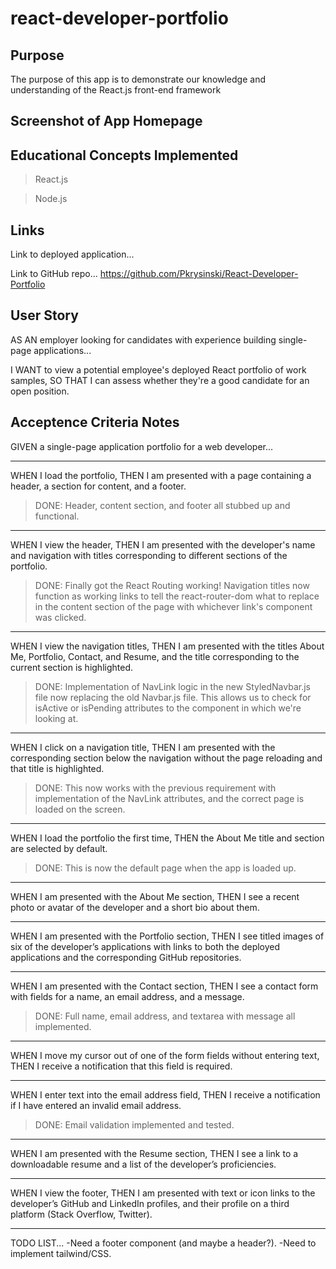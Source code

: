 # react-developer-portfolio

## Purpose

The purpose of this app is to demonstrate our knowledge and understanding of the React.js front-end framework

## Screenshot of App Homepage


## Educational Concepts Implemented
>React.js

>Node.js


## Links

Link to deployed application...


Link to GitHub repo...
https://github.com/Pkrysinski/React-Developer-Portfolio


## User Story

AS AN employer looking for candidates with experience building single-page applications...

I WANT to view a potential employee's deployed React portfolio of work samples,
SO THAT I can assess whether they're a good candidate for an open position.

## Acceptence Criteria Notes

GIVEN a single-page application portfolio for a web developer...

- - - - -
WHEN I load the portfolio,
THEN I am presented with a page containing a header, a section for content, and a footer.
>DONE: Header, content section, and footer all stubbed up and functional.


- - - - -
WHEN I view the header,
THEN I am presented with the developer's name and navigation with titles corresponding to different sections of the portfolio.
>DONE: Finally got the React Routing working!  Navigation titles now function as working links to tell the react-router-dom what to replace in the content section of the page with whichever link's component was clicked.


- - - - -
WHEN I view the navigation titles,
THEN I am presented with the titles About Me, Portfolio, Contact, and Resume, and the title corresponding to the current section is highlighted.
>DONE: Implementation of NavLink logic in the new StyledNavbar.js file now replacing the old Navbar.js file.  This allows us to check for isActive or isPending attributes to the component in which we're looking at.


- - - - -
WHEN I click on a navigation title,
THEN I am presented with the corresponding section below the navigation without the page reloading and that title is highlighted.
>DONE: This now works with the previous requirement with implementation of the NavLink attributes, and the correct page is loaded on the screen.


- - - - -
WHEN I load the portfolio the first time,
THEN the About Me title and section are selected by default.
>DONE: This is now the default page when the app is loaded up.


- - - - -
WHEN I am presented with the About Me section,
THEN I see a recent photo or avatar of the developer and a short bio about them.


- - - - -
WHEN I am presented with the Portfolio section,
THEN I see titled images of six of the developer’s applications with links to both the deployed applications and the corresponding GitHub repositories.


- - - - -
WHEN I am presented with the Contact section,
THEN I see a contact form with fields for a name, an email address, and a message.
>DONE: Full name, email address, and textarea with message all implemented.


- - - - -
WHEN I move my cursor out of one of the form fields without entering text,
THEN I receive a notification that this field is required.


- - - - -
WHEN I enter text into the email address field,
THEN I receive a notification if I have entered an invalid email address.
>DONE: Email validation implemented and tested.

- - - - -
WHEN I am presented with the Resume section,
THEN I see a link to a downloadable resume and a list of the developer’s proficiencies.


- - - - -
WHEN I view the footer,
THEN I am presented with text or icon links to the developer’s GitHub and LinkedIn profiles, and their profile on a third platform (Stack Overflow, Twitter).


- - - - -
TODO LIST...
-Need a footer component (and maybe a header?).
-Need to implement tailwind/CSS.